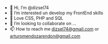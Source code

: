- 👋 Hi, I’m @dizsel74
- 👀 I’m interested un develop my FrontEnd skills
- 🌱 Love CSS, PHP and SQL
- 💞️ I’m looking to collaborate on ...
- 📫 How to reach me dizsel74@gmail.com or arturomendozarendon@gmail.com 

<!---
dizsel74/dizsel74 is a ✨ special ✨ repository because its `README.md` (this file) appears on your GitHub profile.
You can click the Preview link to take a look at your changes.
--->
